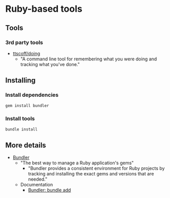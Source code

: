 # Ruby-based tools

## Tools

### 3rd party tools

- [ttscoff/doing](https://github.com/ttscoff/doing)
  - "A command line tool for remembering what you were doing and tracking what you've done."


## Installing

### Install dependencies

```sh
gem install bundler
```

### Install tools

```sh
bundle install
```


## More details

- [Bundler](https://bundler.io/)
  - "The best way to manage a Ruby application's gems"
    - "Bundler provides a consistent environment for Ruby projects by tracking and installing the exact gems and versions that are needed."
  - Documentation
    - [Bundler: bundle add](https://bundler.io/v2.0/man/bundle-add.1.html)


